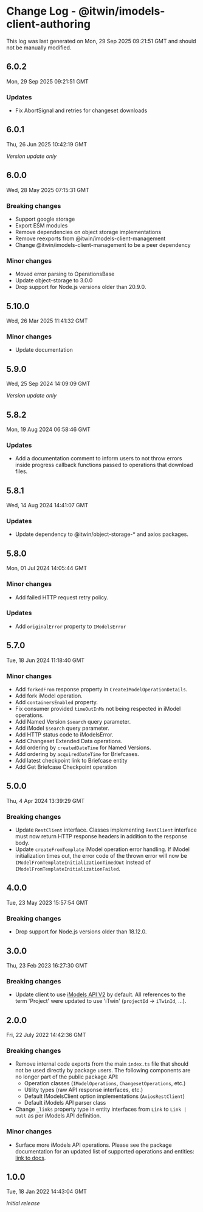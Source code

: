 # Change Log - @itwin/imodels-client-authoring

This log was last generated on Mon, 29 Sep 2025 09:21:51 GMT and should not be manually modified.

## 6.0.2
Mon, 29 Sep 2025 09:21:51 GMT

### Updates

- Fix AbortSignal and retries for changeset downloads

## 6.0.1
Thu, 26 Jun 2025 10:42:19 GMT

_Version update only_

## 6.0.0
Wed, 28 May 2025 07:15:31 GMT

### Breaking changes

- Support google storage
- Export ESM modules
- Remove dependencies on object storage implementations
- Remove reexports from @itwin/imodels-client-management
- Change @itwin/imodels-client-management to be a peer dependency

### Minor changes

- Moved error parsing to OperationsBase
- Update object-storage to 3.0.0
- Drop support for Node.js versions older than 20.9.0.

## 5.10.0
Wed, 26 Mar 2025 11:41:32 GMT

### Minor changes

- Update documentation

## 5.9.0
Wed, 25 Sep 2024 14:09:09 GMT

_Version update only_

## 5.8.2
Mon, 19 Aug 2024 06:58:46 GMT

### Updates

- Add a documentation comment to inform users to not throw errors inside progress callback functions passed to operations that download files.

## 5.8.1
Wed, 14 Aug 2024 14:41:07 GMT

### Updates

- Update dependency to @itwin/object-storage-* and axios packages.

## 5.8.0
Mon, 01 Jul 2024 14:05:44 GMT

### Minor changes

- Add failed HTTP request retry policy.

### Updates

- Add `originalError` property to `IModelsError`

## 5.7.0
Tue, 18 Jun 2024 11:18:40 GMT

### Minor changes

- Add `forkedFrom` response property in `CreateIModelOperationDetails`.
- Add fork iModel operation.
- Add `containersEnabled` property.
- Fix consumer provided `timeOutInMs` not being respected in iModel operations.
- Add Named Version `$search` query parameter.
- Add iModel `$search` query parameter.
- Add HTTP status code to iModelsError.
- Add Changeset Extended Data operations.
- Add ordering by `createdDateTime` for Named Versions.
- Add ordering by `acquiredDateTime` for Briefcases.
- Add latest checkpoint link to Briefcase entity
- Add Get Briefcase Checkpoint operation

## 5.0.0
Thu, 4 Apr 2024 13:39:29 GMT

### Breaking changes

- Update `RestClient` interface. Classes implementing `RestClient` interface must now return HTTP response headers in addition to the response body.
- Update `createFromTemplate` iModel operation error handling. If iModel initialization times out, the error code of the thrown error will now be `IModelFromTemplateInitializationTimedOut` instead of `IModelFromTemplateInitializationFailed`.

## 4.0.0
Tue, 23 May 2023 15:57:54 GMT

### Breaking changes

- Drop support for Node.js versions older than 18.12.0.

## 3.0.0
Thu, 23 Feb 2023 16:27:30 GMT

### Breaking changes

- Update client to use [iModels API V2](https://developer.bentley.com/apis/imodels-v2/overview/) by default. All references to the term 'Project' were updated to use 'iTwin' (`projectId` -> `iTwinId`, ...).

## 2.0.0
Fri, 22 July 2022 14:42:36 GMT

### Breaking changes

- Remove internal code exports from the main `index.ts` file that should not be used directly by package users. The following components are no longer part of the public package API: 
  - Operation classes (`IModelOperations`, `ChangesetOperations`, etc.) 
  - Utility types (raw API response interfaces, etc.) 
  - Default IModelsClient option implementations (`AxiosRestClient`) 
  - Default iModels API parser class
- Change `_links` property type in entity interfaces from `Link` to `Link | null` as per iModels API definition.

### Minor changes

- Surface more iModels API operations. Please see the package documentation for an updated list of supported operations and entities: [link to docs](https://github.com/iTwin/imodels-clients/blob/main/docs/IModelsClientAuthoring.md).

## 1.0.0
Tue, 18 Jan 2022 14:43:04 GMT

_Initial release_

